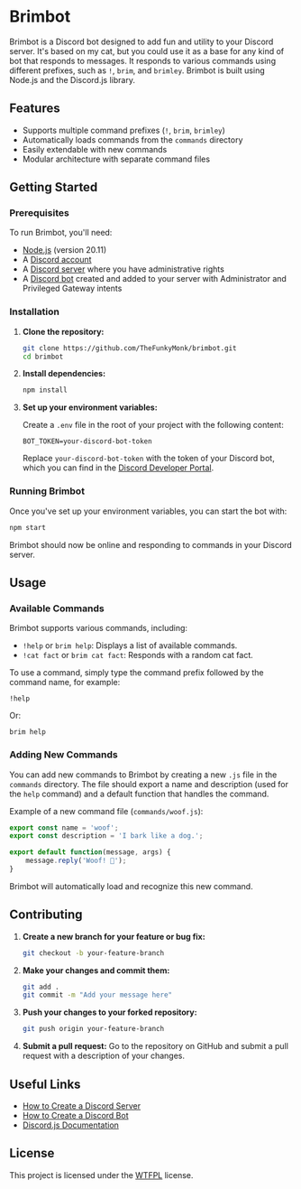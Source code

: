 
# Brimbot

Brimbot is a Discord bot designed to add fun and utility to your Discord server. It's based on my cat, but you could use it as a base for any kind of bot that responds to messages. It responds to various commands using different prefixes, such as `!`, `brim`, and `brimley`. Brimbot is built using Node.js and the Discord.js library.

## Features

- Supports multiple command prefixes (`!`, `brim`, `brimley`)
- Automatically loads commands from the `commands` directory
- Easily extendable with new commands
- Modular architecture with separate command files

## Getting Started

### Prerequisites

To run Brimbot, you'll need:

- [Node.js](https://nodejs.org/) (version 20.11)
- A [Discord account](https://discord.com/)
- A [Discord server](https://support.discord.com/hc/en-us/articles/204849977-How-do-I-create-a-server-) where you have administrative rights
- A [Discord bot](https://discordjs.guide/preparations/setting-up-a-bot-application.html#creating-your-bot) created and added to your server with Administrator and Privileged Gateway intents

### Installation

1. **Clone the repository:**

	```bash
	git clone https://github.com/TheFunkyMonk/brimbot.git
	cd brimbot
	```

2. **Install dependencies:**

	```bash
	npm install
	```

3. **Set up your environment variables:**

	Create a `.env` file in the root of your project with the following content:

	```env
	BOT_TOKEN=your-discord-bot-token
	```

	Replace `your-discord-bot-token` with the token of your Discord bot, which you can find in the [Discord Developer Portal](https://discord.com/developers/applications).

### Running Brimbot

Once you've set up your environment variables, you can start the bot with:

```bash
npm start
```

Brimbot should now be online and responding to commands in your Discord server.

## Usage

### Available Commands

Brimbot supports various commands, including:

- `!help` or `brim help`: Displays a list of available commands.
- `!cat fact` or `brim cat fact`: Responds with a random cat fact.

To use a command, simply type the command prefix followed by the command name, for example:

```
!help
```

Or:

```
brim help
```

### Adding New Commands

You can add new commands to Brimbot by creating a new `.js` file in the `commands` directory. The file should export a name and description (used for the `help` command) and a default function that handles the command.

Example of a new command file (`commands/woof.js`):

```javascript
export const name = 'woof';
export const description = 'I bark like a dog.';

export default function(message, args) {
	message.reply('Woof! 🐶');
}
```

Brimbot will automatically load and recognize this new command.

## Contributing

1. **Create a new branch for your feature or bug fix:**

	```bash
	git checkout -b your-feature-branch
	```

2. **Make your changes and commit them:**

	```bash
	git add .
	git commit -m "Add your message here"
	```

3. **Push your changes to your forked repository:**

	```bash
	git push origin your-feature-branch
	```

4. **Submit a pull request:** Go to the repository on GitHub and submit a pull request with a description of your changes.

## Useful Links

- [How to Create a Discord Server](https://support.discord.com/hc/en-us/articles/204849977-How-do-I-create-a-server-)
- [How to Create a Discord Bot](https://discordjs.guide/preparations/setting-up-a-bot-application.html#creating-your-bot)
- [Discord.js Documentation](https://discord.js.org/#/)

## License

This project is licensed under the [WTFPL](https://en.wikipedia.org/wiki/WTFPL) license.
